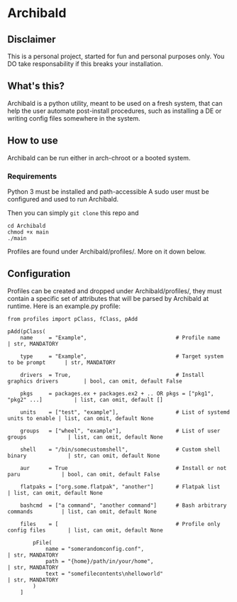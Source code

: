 # Archibald
## Disclaimer
This is a personal project, started for fun and personal purposes only. You DO take responsability if this breaks your installation. 

## What's this?
Archibald is a python utility, meant to be used on a fresh system, that can help the user automate post-install procedures, such as installing a DE or writing config files somewhere in the system.

## How to use
Archibald can be run either in arch-chroot or a booted system.
### Requirements
Python 3 must be installed and path-accessible
A sudo user must be configured and used to run Archibald.

Then you can simply ```git clone``` this repo and
```
cd Archibald
chmod +x main
./main
```
Profiles are found under Archibald/profiles/. More on it down below.

## Configuration
Profiles can be created and dropped under Archibald/profiles/, they must contain a specific set of attributes that will be parsed by Archibald at runtime. Here is an example.py profile:
```
from profiles import pClass, fClass, pAdd

pAdd(pClass(
    name     = "Example",                            # Profile name                    | str, MANDATORY
    
    type     = "Example",                            # Target system to be prompt      | str, MANDATORY
    
    drivers  = True,                                 # Install graphics drivers        | bool, can omit, default False
    
    pkgs     = packages.ex + packages.ex2 + .. OR pkgs = ["pkg1", "pkg2" ...]          | list, can omit, default []
    
    units    = ["test", "example"],                  # List of systemd units to enable | list, can omit, default None
    
    groups   = ["wheel", "example"],                 # List of user groups             | list, can omit, default None
    
    shell    = "/bin/somecustomshell",               # Custom shell binary             | str, can omit, default None
    
    aur      = True                                  # Install or not paru             | bool, can omit, default False

    flatpaks = ["org.some.flatpak", "another"]       # Flatpak list                    | list, can omit, default None

    bashcmd  = ["a command", "another command"]      # Bash arbitrary commands         | list, can omit, default None

    files    = [                                     # Profile only config files       | list, can omit, default None
        
        pFile( 
            name = "somerandomconfig.conf",                                           | str, MANDATORY
            path = "{home}/path/in/your/home",                                        | str, MANDATORY
            text = "somefilecontents\nhelloworld"                                     | str, MANDATORY
        )
    ]
```
